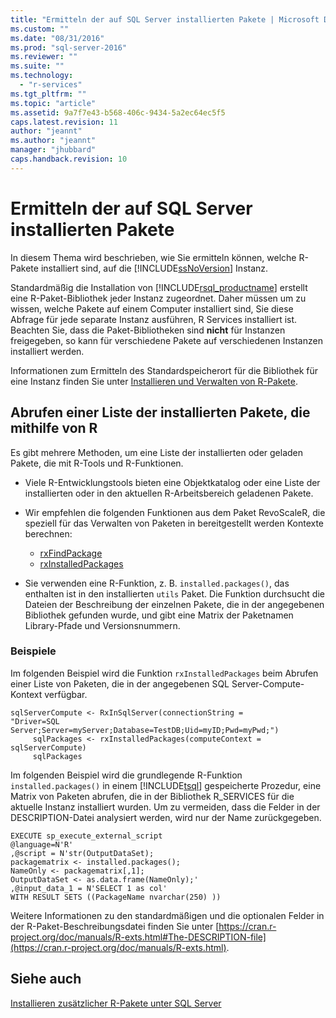 ```yaml
---
title: "Ermitteln der auf SQL Server installierten Pakete | Microsoft Docs"
ms.custom: ""
ms.date: "08/31/2016"
ms.prod: "sql-server-2016"
ms.reviewer: ""
ms.suite: ""
ms.technology: 
  - "r-services"
ms.tgt_pltfrm: ""
ms.topic: "article"
ms.assetid: 9a7f7e43-b568-406c-9434-5a2ec64ec5f5
caps.latest.revision: 11
author: "jeannt"
ms.author: "jeannt"
manager: "jhubbard"
caps.handback.revision: 10
---
```

# Ermitteln der auf SQL Server installierten Pakete
  In diesem Thema wird beschrieben, wie Sie ermitteln können, welche R-Pakete installiert sind, auf die [!INCLUDE[ssNoVersion](../../includes/ssnoversion-md.md)] Instanz.  
  
Standardmäßig die Installation von [!INCLUDE[rsql_productname](../../includes/rsql-productname-md.md)] erstellt eine R-Paket-Bibliothek jeder Instanz zugeordnet. Daher müssen um zu wissen, welche Pakete auf einem Computer installiert sind, Sie diese Abfrage für jede separate Instanz ausführen, R Services installiert ist. Beachten Sie, dass die Paket-Bibliotheken sind **nicht** für Instanzen freigegeben, so kann für verschiedene Pakete auf verschiedenen Instanzen installiert werden.

Informationen zum Ermitteln des Standardspeicherort für die Bibliothek für eine Instanz finden Sie unter [Installieren und Verwalten von R-Pakete](../../advanced-analytics/r-services/installing-and-managing-r-packages.md).   
   
 
## Abrufen einer Liste der installierten Pakete, die mithilfe von R  
 Es gibt mehrere Methoden, um eine Liste der installierten oder geladen Pakete, die mit R-Tools und R-Funktionen.  
  
+   Viele R-Entwicklungstools bieten eine Objektkatalog oder eine Liste der installierten oder in den aktuellen R-Arbeitsbereich geladenen Pakete.  

+ Wir empfehlen die folgenden Funktionen aus dem Paket RevoScaleR, die speziell für das Verwalten von Paketen in bereitgestellt werden Kontexte berechnen:
  - [rxFindPackage](https://msdn.microsoft.com/microsoft-r/scaler/rxfindpackage)
  - [rxInstalledPackages](https://msdn.microsoft.com/microsoft-r/scaler/rxInstalledPackages)   
  
+   Sie verwenden eine R-Funktion, z. B. `installed.packages()`, das enthalten ist in den installierten `utils` Paket. Die Funktion durchsucht die Dateien der Beschreibung der einzelnen Pakete, die in der angegebenen Bibliothek gefunden wurde, und gibt eine Matrix der Paketnamen Library-Pfade und Versionsnummern.  
 
### Beispiele  
Im folgenden Beispiel wird die Funktion `rxInstalledPackages` beim Abrufen einer Liste von Paketen, die in der angegebenen SQL Server-Compute-Kontext verfügbar.

~~~~
sqlServerCompute <- RxInSqlServer(connectionString = 
"Driver=SQL Server;Server=myServer;Database=TestDB;Uid=myID;Pwd=myPwd;")
     sqlPackages <- rxInstalledPackages(computeContext = sqlServerCompute)
     sqlPackages
~~~~

 Im folgenden Beispiel wird die grundlegende R-Funktion `installed.packages()` in einem [!INCLUDE[tsql](../../includes/tsql-md.md)] gespeicherte Prozedur, eine Matrix von Paketen abrufen, die in der Bibliothek R_SERVICES für die aktuelle Instanz installiert wurden. Um zu vermeiden, dass die Felder in der DESCRIPTION-Datei analysiert werden, wird nur der Name zurückgegeben.  
  
```  
EXECUTE sp_execute_external_script  
@language=N'R'  
,@script = N'str(OutputDataSet);  
packagematrix <- installed.packages();  
NameOnly <- packagematrix[,1];  
OutputDataSet <- as.data.frame(NameOnly);'  
,@input_data_1 = N'SELECT 1 as col'  
WITH RESULT SETS ((PackageName nvarchar(250) ))  
```  
  
 Weitere Informationen zu den standardmäßigen und die optionalen Felder in der R-Paket-Beschreibungsdatei finden Sie unter [https://cran.r-project.org/doc/manuals/R-exts.html#The-DESCRIPTION-file](https://cran.r-project.org/doc/manuals/R-exts.html).  
  
## Siehe auch  
 [Installieren zusätzlicher R-Pakete unter SQL Server](../../advanced-analytics/r-services/install-additional-r-packages-on-sql-server.md)  
  
  